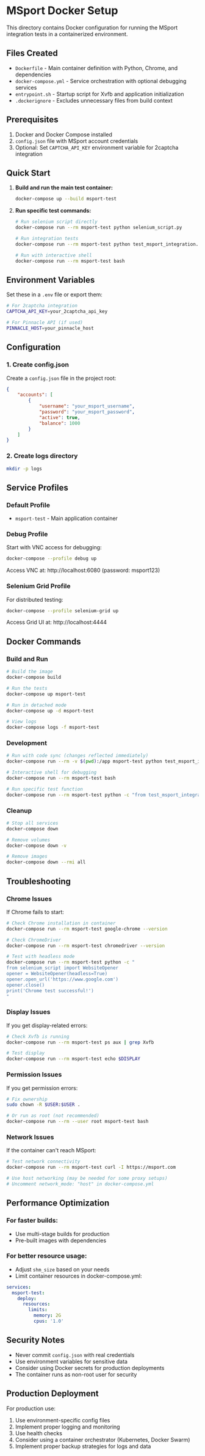 # MSport Docker Setup

This directory contains Docker configuration for running the MSport integration tests in a containerized environment.

## Files Created

- `Dockerfile` - Main container definition with Python, Chrome, and dependencies
- `docker-compose.yml` - Service orchestration with optional debugging services
- `entrypoint.sh` - Startup script for Xvfb and application initialization
- `.dockerignore` - Excludes unnecessary files from build context

## Prerequisites

1. Docker and Docker Compose installed
2. `config.json` file with MSport account credentials
3. Optional: Set `CAPTCHA_API_KEY` environment variable for 2captcha integration

## Quick Start

1. **Build and run the main test container:**
   ```bash
   docker-compose up --build msport-test
   ```

2. **Run specific test commands:**
   ```bash
   # Run selenium script directly
   docker-compose run --rm msport-test python selenium_script.py
   
   # Run integration tests
   docker-compose run --rm msport-test python test_msport_integration.py
   
   # Run with interactive shell
   docker-compose run --rm msport-test bash
   ```

## Environment Variables

Set these in a `.env` file or export them:

```bash
# For 2captcha integration
CAPTCHA_API_KEY=your_2captcha_api_key

# For Pinnacle API (if used)
PINNACLE_HOST=your_pinnacle_host
```

## Configuration

### 1. Create config.json

Create a `config.json` file in the project root:

```json
{
    "accounts": [
        {
            "username": "your_msport_username",
            "password": "your_msport_password",
            "active": true,
            "balance": 1000
        }
    ]
}
```

### 2. Create logs directory

```bash
mkdir -p logs
```

## Service Profiles

### Default Profile
- `msport-test` - Main application container

### Debug Profile
Start with VNC access for debugging:

```bash
docker-compose --profile debug up
```

Access VNC at: http://localhost:6080 (password: msport123)

### Selenium Grid Profile
For distributed testing:

```bash
docker-compose --profile selenium-grid up
```

Access Grid UI at: http://localhost:4444

## Docker Commands

### Build and Run
```bash
# Build the image
docker-compose build

# Run the tests
docker-compose up msport-test

# Run in detached mode
docker-compose up -d msport-test

# View logs
docker-compose logs -f msport-test
```

### Development
```bash
# Run with code sync (changes reflected immediately)
docker-compose run --rm -v $(pwd):/app msport-test python test_msport_integration.py

# Interactive shell for debugging
docker-compose run --rm msport-test bash

# Run specific test function
docker-compose run --rm msport-test python -c "from test_msport_integration import test_login; test_login()"
```

### Cleanup
```bash
# Stop all services
docker-compose down

# Remove volumes
docker-compose down -v

# Remove images
docker-compose down --rmi all
```

## Troubleshooting

### Chrome Issues
If Chrome fails to start:

```bash
# Check Chrome installation in container
docker-compose run --rm msport-test google-chrome --version

# Check ChromeDriver
docker-compose run --rm msport-test chromedriver --version

# Test with headless mode
docker-compose run --rm msport-test python -c "
from selenium_script import WebsiteOpener
opener = WebsiteOpener(headless=True)
opener.open_url('https://www.google.com')
opener.close()
print('Chrome test successful!')
"
```

### Display Issues
If you get display-related errors:

```bash
# Check Xvfb is running
docker-compose run --rm msport-test ps aux | grep Xvfb

# Test display
docker-compose run --rm msport-test echo $DISPLAY
```

### Permission Issues
If you get permission errors:

```bash
# Fix ownership
sudo chown -R $USER:$USER .

# Or run as root (not recommended)
docker-compose run --rm --user root msport-test bash
```

### Network Issues
If the container can't reach MSport:

```bash
# Test network connectivity
docker-compose run --rm msport-test curl -I https://msport.com

# Use host networking (may be needed for some proxy setups)
# Uncomment network_mode: "host" in docker-compose.yml
```

## Performance Optimization

### For faster builds:
- Use multi-stage builds for production
- Pre-built images with dependencies

### For better resource usage:
- Adjust `shm_size` based on your needs
- Limit container resources in docker-compose.yml:

```yaml
services:
  msport-test:
    deploy:
      resources:
        limits:
          memory: 2G
          cpus: '1.0'
```

## Security Notes

- Never commit `config.json` with real credentials
- Use environment variables for sensitive data
- Consider using Docker secrets for production deployments
- The container runs as non-root user for security

## Production Deployment

For production use:

1. Use environment-specific config files
2. Implement proper logging and monitoring
3. Use health checks
4. Consider using a container orchestrator (Kubernetes, Docker Swarm)
5. Implement proper backup strategies for logs and data 